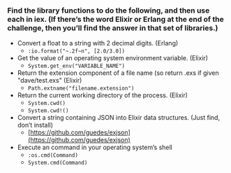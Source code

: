 ### Find the library functions to do the following, and then use each in iex. (If there’s the word Elixir or Erlang at the end of the challenge, then you’ll find the answer in that set of libraries.)

* Convert a float to a string with 2 decimal digits. (Erlang)
  * `:io.format("~.2f~n", [2.0/3.0])`
* Get the value of an operating system environment variable. (Elixir)
  * `System.get_env("VARIABLE_NAME")`
* Return the extension component of a file name (so return .exs if given "dave/test.exs" (Elixir)
  * `Path.extname("filename.extension")`
* Return the current working directory of the process. (Elixir)
  * `System.cwd()`
  * `System.cwd!()`
* Convert a string containing JSON into Elixir data structures. (Just find, don’t install)
  * [https://github.com/guedes/exjson](https://github.com/guedes/exjson)
* Execute an command in your operating system’s shell
  * `:os.cmd(Command)`
  * `System.cmd(Command)`
